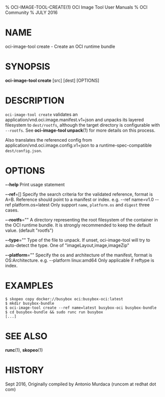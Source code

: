 % OCI-IMAGE-TOOL-CREATE(1) OCI Image Tool User Manuals
% OCI Community
% JULY 2016
# NAME
oci-image-tool create \- Create an OCI runtime bundle

# SYNOPSIS
**oci-image-tool create** [src] [dest] [OPTIONS]

# DESCRIPTION
`oci-image-tool create` validates an application/vnd.oci.image.manifest.v1+json and unpacks its layered filesystem to `dest/rootfs`, although the target directory is configurable with `--rootfs`. See **oci-image-tool unpack**(1) for more details on this process.

Also translates the referenced config from application/vnd.oci.image.config.v1+json to a
runtime-spec-compatible `dest/config.json`.

# OPTIONS
**--help**
  Print usage statement

**--ref**=[]
  Specify the search criteria for the validated reference, format is A=B.
  Reference should point to a manifest or index.
  e.g. --ref name=v1.0 --ref platform.os=latest
  Only support `name`, `platform.os` and `digest` three cases.

**--rootfs**=""
  A directory representing the root filesystem of the container in the OCI runtime bundle. It is strongly recommended to keep the default value. (default "rootfs")

**--type**=""
  Type of the file to unpack. If unset, oci-image-tool will try to auto-detect the type. One of "imageLayout,image,imageZip"

**--platform**=""
  Specify the os and architecture of the manifest, format is OS:Architecture.
  e.g. --platform linux:amd64
  Only applicable if reftype is index.

# EXAMPLES
```
$ skopeo copy docker://busybox oci:busybox-oci:latest
$ mkdir busybox-bundle
$ oci-image-tool create --ref name=latest busybox-oci busybox-bundle
$ cd busybox-bundle && sudo runc run busybox
[...]
```

# SEE ALSO
**runc**(1), **skopeo**(1)

# HISTORY
Sept 2016, Originally compiled by Antonio Murdaca (runcom at redhat dot com)
